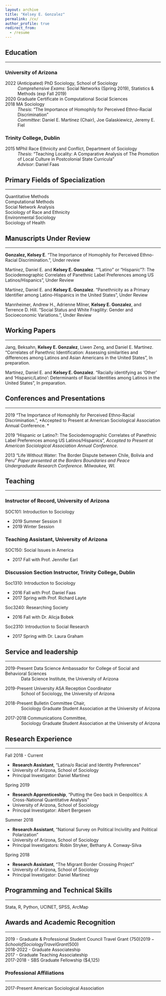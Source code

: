 ```yaml
---
layout: archive
title: "Kelsey E. Gonzalez"
permalink: /cv/
author_profile: true
redirect_from:
  - /resume
---
```


## Education
***
### University of Arizona
<dl>
  <dt>2022 (Anticipated) PhD Sociology, School of Sociology  </dt>
  <dd><i>Comprehensive Exams</i>: Social Networks (Spring 2019), Statistics & Methods (exp Fall 2019)  </dd>

<dt>2020 Graduate Certificate in Computational Social Sciences  </dt>

<dt>2018 MA Sociology  </dt>
 <dd><i>Thesis</i>: “The Importance of Homophily for Perceived Ethno-Racial Discrimination” <br>  
 <i>Committee</i>: Daniel E. Martínez (Chair), Joe Galaskiewicz, Jeremy E. Fiel  </dd>
</dl>

### Trinity College, Dublin
<dl>
  <dt>2015 MPhil Race Ethnicity and Conflict, Department of Sociology  </dt>
  <dd><i>Thesis</i>: “Teaching Locality: A Comparative Analysis of The Promotion of Local Culture in Postcolonial State Curricula” <br>
  <i>Advisor</i>: Daniel Faas </dd>
</dl>

## Primary Fields of Specialization
***
Quantitative Methods  
Computational Methods  
Social Network Analysis  
Sociology of Race and Ethnicity  
Environmental Sociology  
Sociology of Health  

## Manuscripts Under Review
***
**Gonzalez, Kelsey E**. “The Importance of Homophily for Perceived Ethno-Racial Discrimination.”, Under review

Martínez, Daniel E. and **Kelsey E. Gonzalez**. ““Latino” or “Hispanic”?: The Sociodemographic Correlates of Panethnic Label Preferences among US Latinos/Hispanics”, Under Review

Martínez, Daniel E. and **Kelsey E. Gonzalez**. “Panethnicity as a Primary Identifier among Latino-Hispanics in the United States”, Under Review 

Mannheimer, Andrew H., Adrienne Milner, **Kelsey E. Gonzalez**, and Terrence D. Hill.  “Social Status and White Fragility: Gender and Socioeconomic Variations.”, Under Review
  
## Working Papers
***
Jang, Beksahn, **Kelsey E. Gonzalez**, Liwen Zeng, and Daniel E. Martínez. “Correlates of Panethnic Identification: Assessing similarities and differences among Latinos and Asian Americans in the United States”, In preparation.

Martínez, Daniel E. and **Kelsey E. Gonzalez**. “Racially identifying as ‘Other’ and ‘Hispanic/Latino’: Determinants of Racial Identities among Latinos in the United States”, In preparation.

  
## Conferences and Presentations
***
2019 “The Importance of Homophily for Perceived Ethno-Racial Discrimination.”, *Accepted to Present at American Sociological Association Annual Conference. *

2019 “Hispanic or Latino?: The Sociodemographic Correlates of Panethnic Label Preferences among US Latinos/Hispanics”, *Accepted to Present at American Sociological Association Annual Conference.*

2013 “Life Without Water: The Border Dispute between Chile, Bolivia and Peru” *Paper presented at the Borders Boundaries and Peace Undergraduate Research Conference. Milwaukee, WI.*

  
## Teaching
***

### Instructor of Record, University of Arizona
SOC101: Introduction to Sociology  
- 2019 Summer Session II
- 2019 Winter Session

### Teaching Assistant, University of Arizona
SOC150: Social Issues in America  
- 2017 Fall with Prof. Jennifer Earl

### Discussion Section Instructor, Trinity College, Dublin
Soc1310: Introduction to Sociology  
- 2016 Fall with Prof. Daniel Faas
- 2017 Spring with Prof. Richard Layte  

Soc3240: Researching Society  
- 2016 Fall with Dr. Alicja Bobek 

Soc2310: Introduction to Social Research  
- 2017 Spring with Dr. Laura Graham

## Service and leadership
***
2019-Present	Data Science Ambassador for College of Social and Behavioral Sciences  
&nbsp;&nbsp;&nbsp;&nbsp;&nbsp;&nbsp;&nbsp;&nbsp;&nbsp;&nbsp;&nbsp;&nbsp; Data Science Institute, the University of Arizona

2019-Present	University ASA Reception Coordinator  
&nbsp;&nbsp;&nbsp;&nbsp;&nbsp;&nbsp;&nbsp;&nbsp;&nbsp;&nbsp;&nbsp;&nbsp; School of Sociology, the University of Arizona

2018-Present	Bulletin Committee Chair,  
&nbsp;&nbsp;&nbsp;&nbsp;&nbsp;&nbsp;&nbsp;&nbsp;&nbsp;&nbsp;&nbsp;&nbsp; Sociology Graduate Student Association at the University of Arizona

2017-2018	Communications Committee,  
&nbsp;&nbsp;&nbsp;&nbsp;&nbsp;&nbsp;&nbsp;&nbsp;&nbsp;&nbsp;&nbsp;&nbsp; Sociology Graduate Student Association at the University of Arizona

## Research Experience
***

Fall 2018 - Current  
- **Research Assistant**, “Latina/o Racial and Identity Preferences”
- University of Arizona, School of Sociology
- Principal Investigator: Daniel Martínez

Spring 2019  
- **Research Apprenticeship**, “Putting the Geo back in Geopolitics:  A Cross-National Quantitative Analysis”
- University of Arizona, School of Sociology
- Principal Investigator: Albert Bergesen

Summer 2018  
- **Research Assistant**, “National Survey on Political Incivility and Political Polarization”
- University of Arizona, School of Sociology
- Principal Investigators: Robin Stryker, Bethany A. Conway-Silva 

Spring 2018  
- **Research Assistant**, “The Migrant Border Crossing Project”
- University of Arizona, School of Sociology
- Principal Investigator: Daniel Martínez
  
## Programming and Technical Skills
***
Stata, R, Python, UCINET, SPSS, ArcMap 

## Awards and Academic Recognition
***
2019 - Graduate & Professional Student Council Travel Grant ($750)    
2019 - School of Sociology Travel Grant ($500)  
2018-2022 - Graduate Associateship  
2017 - Graduate Teaching Associateship   
2017-2018 - SBS Graduate Fellowship ($4,125)  

### Professional Affiliations 
***
2017-Present American Sociological Association
